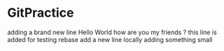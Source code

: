 # GitPractice
adding a brand new line
Hello World how are you my friends ?
this line is added for testing rebase
add a new line locally
adding something small
